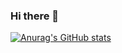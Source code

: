 ### Hi there 👋

<!--
**OtavioTadeu/OtavioTadeu** is a ✨ _special_ ✨ repository because its `README.md` (this file) appears on your GitHub profile.

Here are some ideas to get you started:

- 🔭 I’m currently working on school projects
- 🌱 I’m currently learning c#, html and css
- 📫 How to reach me: otaviotadeu244@gmail.com
-->
[![Anurag's GitHub stats](https://github-readme-stats.vercel.app/apiOtavioTadeu=anuraghazra)](https://github.com/anuraghazra/github-readme-stats)
